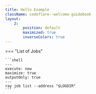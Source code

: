 ```yaml
---
title: Hello Example
className: codeflare--welcome-guidebook
layout:
    2: 
        position: default
        maximized: true
        inverseColors: true
---
```


<!-- <img alt="CodeFlare Icon" src="@kui-shell/client/icons/svg/codeflare.svg" width="80" height="80" /> -->

=== "List of Jobs"

    ```shell
    ---
    execute: now
    maximize: true
    outputOnly: true
    ---
    ray job list --address "$LOGDIR"
    ```

